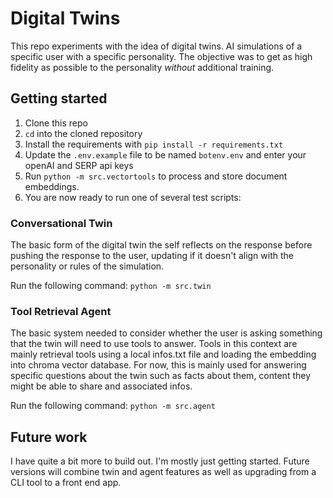# Digital Twins

This repo experiments with the idea of digital twins. AI simulations of a specific user with a specific personality. The objective was to get as high fidelity as possible to the personality *without* additional training.
 
## Getting started
1. Clone this repo
2. `cd` into the cloned repository
3. Install the requirements with `pip install -r requirements.txt`
4. Update the `.env.example` file to be named `botenv.env` and enter your openAI and SERP api keys
5. Run `python -m src.vectortools` to process and store document embeddings.
6. You are now ready to run one of several test scripts:

### Conversational Twin
The basic form of the digital twin the self reflects on the response before pushing the response to the user, updating if it doesn't align with the personality or rules of the simulation.

Run the following command: `python -m src.twin`

### Tool Retrieval Agent
The basic system needed to consider whether the user is asking something that the twin will need to use tools to answer. Tools in this context are mainly retrieval tools using a local infos.txt file and loading the embedding into chroma vector database. For now, this is mainly used for answering specific questions about the twin such as facts about them, content they might be able to share and associated infos.

Run the following command: `python -m src.agent`

## Future work
I have quite a bit more to build out. I'm mostly just getting started. Future versions will combine twin and agent features as well as upgrading from a CLI tool to a front end app.
